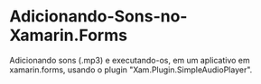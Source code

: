 # Adicionando-Sons-no-Xamarin.Forms
Adicionando sons (.mp3) e executando-os, em um aplicativo em xamarin.forms, usando o plugin
"Xam.Plugin.SimpleAudioPlayer".
